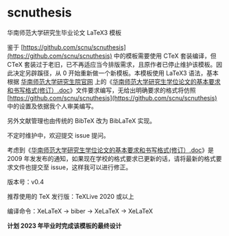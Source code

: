 # scnuthesis
华南师范大学研究生毕业论文 LaTeX3 模板

鉴于 [https://github.com/scnu/scnuthesis](https://github.com/scnu/scnuthesis) 中的模板需要使用 CTeX 套装编译，但 CTeX 套装过于老旧，已不再适应当今排版需求，且原作者已停止维护该模板。因此决定另辟蹊径，从 0 开始重新做一个新模板。本模板使用 LaTeX3 语法，基本根据 [华南师范大学研究生院官网](http://yjsy.scnu.edu.cn/a/20090422/394.html) 上的《[华南师范大学研究生学位论文的基本要求和书写格式(修订）.doc](http://statics.scnu.edu.cn/pics/yjsy/2015/0829/1440826499788342.doc)》文件要求编写，无给出明确要求的格式将仿照 [https://github.com/scnu/scnuthesis](https://github.com/scnu/scnuthesis) 中的设置及依据我个人审美编写。

另外文献管理也由传统的 BibTeX 改为 BibLaTeX 实现。

不定时维护中，欢迎提交 issue 提问。

考虑到《[华南师范大学研究生学位论文的基本要求和书写格式(修订）.doc](http://statics.scnu.edu.cn/pics/yjsy/2015/0829/1440826499788342.doc)》是 2009 年发发布的通知，如果现在学校的格式要求已更新的话，请将最新的格式要求文件也提交至 issue，这样我可以进行修正。

版本号：v0.4

推荐使用的 TeX 发行版：TeXLive 2020 或以上

编译命令：XeLaTeX -> biber -> XeLaTeX -> XeLaTeX

**计划 2023 年毕业时完成该模板的最终设计**
